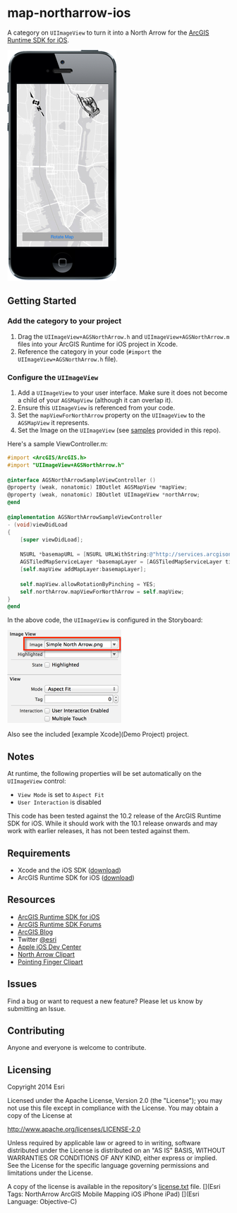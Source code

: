 map-northarrow-ios
==================

A category on `UIImageView` to turn it into a North Arrow for the [ArcGIS Runtime SDK for iOS](https://developers.arcgis.com/ios/).

![App](map-northarrow-ios.png)

## Getting Started

### Add the category to your project
1. Drag the `UIImageView+AGSNorthArrow.h` and `UIImageView+AGSNorthArrow.m` files into your ArcGIS Runtime for iOS project in Xcode.
2. Reference the category in your code (`#import` the `UIImageView+AGSNorthArrow.h` file).

### Configure the `UIImageView`
1. Add a `UIImageView` to your user interface. Make sure it does not become a child of your `AGSMapView` (although it can overlap it).
2. Ensure this `UIImageView` is referenced from your code.
3. Set the `mapViewForNorthArrow` property on the `UIImageView` to the `AGSMapView` it represents.
4. Set the Image on the `UIImageView` (see [samples](Arrows) provided in this repo).

Here's a sample ViewController.m:

```Objective-C
#import <ArcGIS/ArcGIS.h>
#import "UIImageView+AGSNorthArrow.h"

@interface AGSNorthArrowSampleViewController ()
@property (weak, nonatomic) IBOutlet AGSMapView *mapView;
@property (weak, nonatomic) IBOutlet UIImageView *northArrow;
@end

@implementation AGSNorthArrowSampleViewController
- (void)viewDidLoad
{
    [super viewDidLoad];

    NSURL *basemapURL = [NSURL URLWithString:@"http://services.arcgisonline.com/ArcGIS/rest/services/Canvas/World_Light_Gray_Base/MapServer"];
    AGSTiledMapServiceLayer *basemapLayer = [AGSTiledMapServiceLayer tiledMapServiceLayerWithURL:basemapURL];
    [self.mapView addMapLayer:basemapLayer];

    self.mapView.allowRotationByPinching = YES;
    self.northArrow.mapViewForNorthArrow = self.mapView;
}
@end
```

In the above code, the `UIImageView` is configured in the Storyboard:

![Config](storyboard-config.png)

Also see the included [example Xcode](Demo Project) project.

## Notes
At runtime, the following properties will be set automatically on the `UIImageView` control:

* `View Mode` is set to `Aspect Fit`
* `User Interaction` is disabled

This code has been tested against the 10.2 release of the ArcGIS Runtime SDK for iOS. While it should work with the 10.1 release onwards and may work with earlier releases, it has not been tested against them.


## Requirements

* Xcode and the iOS SDK ([download](https://developer.apple.com/xcode/))
* ArcGIS Runtime SDK for iOS ([download](https://developers.arcgis.com/ios/?filename=AGSRuntimeSDKiOSv10.2-u1.pkg&folder=software/ArcGIS_RuntimeSDK/10.2))

## Resources

* [ArcGIS Runtime SDK for iOS](https://developers.arcgis.com/ios/)
* [ArcGIS Runtime SDK Forums](http://forums.arcgis.com/forums/78-ArcGIS-Runtime-SDK-for-iOS)
* [ArcGIS Blog](http://blogs.esri.com/esri/arcgis/)
* Twitter [@esri](http://twitter.com/esri)
* [Apple iOS Dev Center](https://developer.apple.com/devcenter/ios/index.action)
* [North Arrow Clipart](http://www.clker.com/clipart-north-arrow.html)
* [Pointing Finger Clipart](http://www.downloadclipart.net/browse/8100/finger-clipart)

## Issues

Find a bug or want to request a new feature?  Please let us know by submitting an Issue.

## Contributing

Anyone and everyone is welcome to contribute. 

## Licensing
Copyright 2014 Esri

Licensed under the Apache License, Version 2.0 (the "License");
you may not use this file except in compliance with the License.
You may obtain a copy of the License at

   http://www.apache.org/licenses/LICENSE-2.0

Unless required by applicable law or agreed to in writing, software
distributed under the License is distributed on an "AS IS" BASIS,
WITHOUT WARRANTIES OR CONDITIONS OF ANY KIND, either express or implied.
See the License for the specific language governing permissions and
limitations under the License.

A copy of the license is available in the repository's [license.txt](https://raw.github.com/Esri/quickstart-map-ios/master/license.txt) file.
[](Esri Tags: NorthArrow ArcGIS Mobile Mapping iOS iPhone iPad)
[](Esri Language: Objective-C)
